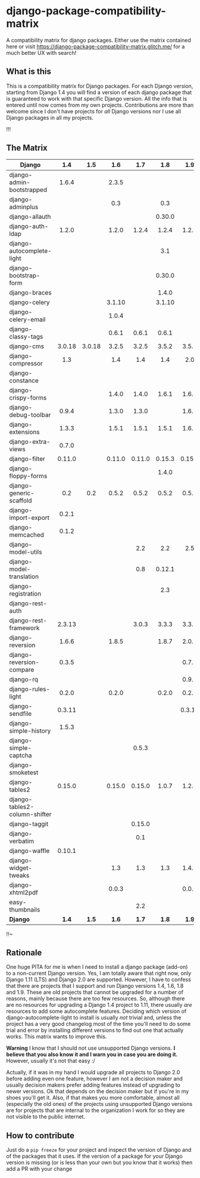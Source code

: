 # django-package-compatibility-matrix
A compatibility matrix for django packages. Either use the matrix contained here or visit https://django-package-compatibility-matrix.glitch.me/ for a much better UX with search!

## What is this

This is a compatibility matrix for Django packages. For each Django version, starting from Django 1.4 you will find a version of each django package that is guaranteed to work with that specific Django version. All the info that is entered until now comes from my own projects. Contributions are more than welcome since I don't have projects for *all* Django versions nor I use all Django packages in all my projects.

!!!

## The Matrix

|           Django               | 1.4   | 1.5   | 1.6    | 1.7    | 1.8    | 1.9     | 1.10    | 1.11    | 2.0   | 2.1   |
| -------------------            |:---:  |:---:  |:---:   |:---:   |:---:   |:---:    |:---:    |:---:    |:---:  |:---:  |
| django-admin-bootstrapped      |1.6.4  |       |2.3.5   |        |        |         |         |         |       |       |   
| django-adminplus               |       |       |0.3     |        | 0.3    |         |         |         |       |       |   
| django-allauth                 |       |       |        |        |0.30.0  |         |         |         |       |       |   
| django-auth-ldap               |1.2.0  |       |1.2.0   |1.2.4   |1.2.4   |1.2.8    |         | 1.2.16  |1.3.0  |       |   
| django-autocomplete-light      |       |       |        |        |3.1     |         |         |3.2.10   |       |       |   
| django-bootstrap-form          |       |       |        |        |0.30.0  |         |         |         |       |       |   
| django-braces                  |       |       |        |        |1.4.0   |         |         |         |       |       |   
| django-celery                  |       |       |3.1.10  |        |3.1.10  |         |         |         |       |       |   
| django-celery-email            |       |       |1.0.4   |        |        |         |         |         |       |       |   
| django-classy-tags             |       |       | 0.6.1  |0.6.1   |0.6.1   |         |         |         |       |       |   
| django-cms                     |3.0.18 |3.0.18 | 3.2.5  | 3.2.5  | 3.5.2  | 3.5.2   |  3.5.2  | 3.5.2   |       |       |   
| django-compressor              |1.3    |       | 1.4    | 1.4    |1.4     |2.0      |         |  2.2    |2.2    |       |   
| django-constance               |       |       |        |        |        |         |         |2.0.0    |       |       |   
| django-crispy-forms            |       |       | 1.4.0  |1.4.0   |1.6.1   |1.6.1    |         | 1.6.1   |1.7.2  |       |   
| django-debug-toolbar           |0.9.4  |       |1.3.0   |1.3.0   |        |1.6.7    |         |         |       |       |   
| django-extensions              |1.3.3  |       |1.5.1   |1.5.1   |1.5.1   |1.6.7    |         |  1.9.1  |2.0.6  |       |   
| django-extra-views             |0.7.0  |       |        |        |        |         |         |  0.9.0  |       |       |   
| django-filter                  |0.11.0 |       |0.11.0  |0.11.0  |0.15.3  |0.15.3   |         |1.0.4    |1.1.0  |       |   
| django-floppy-forms            |       |       |        |        |1.4.0   |         |         |         |       |       |   
| django-generic-scaffold        | 0.2   | 0.2   | 0.5.2  | 0.5.2  | 0.5.2  | 0.5.2   | 0.5.2   | 0.5.2   |  0.5.2|       |   
| django-import-export           |0.2.1  |       |        |        |        |         |         |         |       |       |   
| django-memcached               |0.1.2  |       |        |        |        |         |         |         |       |       |   
| django-model-utils             |       |       |        |2.2     |  2.2   |2.5      |         |         |       |       |   
| django-model-translation       |       |       |        | 0.8    |0.12.1  |         |         |         |       |       |   
| django-registration            |       |       |        |        |2.3     |         |         |         |       |       |   
| django-rest-auth               |       |       |        |        |        |         |         |         | 0.9.3 |       |   
| django-rest-framework          |2.3.13 |       |        |3.0.3   |3.3.3   |3.3.3    |         | 3.6.4   | 3.7.7 |       |   
| django-reversion               |1.6.6  |       | 1.8.5  |        |1.8.7   |2.0.6    |         |2.0.10   |2.0.13 |       |   
| django-reversion-compare       |0.3.5  |       |        |        |        |0.7.1    |         |         |       |       |   
| django-rq                      |       |       |        |        |        |0.9.2    |         |  0.9.6  |       |       |   
| django-rules-light             | 0.2.0 |       | 0.2.0  |        |0.2.0   |0.2.0    |         |         |       |       |   
| django-sendfile                |0.3.11 |       |        |        |        |0.3.11   |         | 0.3.11  |       |       |   
| django-simple-history          |1.5.3  |       |        |        |        |         |         |         |       |       |   
| django-simple-captcha          |       |       |        |0.5.3   |        |         |         |         |       |       |   
| django-smoketest               |       |       |        |        |        |         |         | 1.1.0   |       |       |   
| django-tables2                 |0.15.0 |       | 0.15.0 |0.15.0  |1.0.7   |1.2.3    |         | 1.21.2  |1.21.2 |       |   
| django-tables2-column-shifter  |       |       |        |        |        |         |         | 0.4.0   |       |       |   
| django-taggit                  |       |       |        |0.15.0  |        |         |         | 0.22.1  |       |       |   
| django-verbatim                |       |       |        | 0.1    |        |         |         |         |       |       |   
| django-waffle                  |0.10.1 |       |        |        |        |         |         |         |       |       |   
| django-widget-tweaks           |       |       | 1.3    |1.3     | 1.3    |1.4.1    |         |1.4.1    |1.4.1  |       |   
| django-xhtml2pdf               |       |       | 0.0.3  |        |        |0.0.3    |         |         |       |       |   
| easy-thumbnails                |       |       |        |  2.2   |        |         |         |         |       |       |   
| **Django**                     |**1.4**|**1.5**|**1.6** |**1.7** |**1.8** |**1.9**  |**1.10** |**1.11** |**2.0**|**2.1**|


!!~

## Rationale

One huge PITA for me is when I need to install a django package (add-on) to a non-current Django version. Yes, I am totally aware that right now, only Django 1.11 (LTS) and Django 2.0 are supported. However, I have to confess that there are projects that I support and run Django versions 1.4, 1.6, 1.8 and 1.9. These are old projects that cannot be upgraded for a number of reasons, mainly because there are too few resources. So, although there are no resources for upgrading a Django 1.4 project to 1.11, there usually *are* resources to add some autocomplete features. Deciding which version of django-autocomplete-light to install is usually *not* trivial and, unless the project has a very good changelog most of the time you'll need to do some trial and error by installing different versions to find out one that actually works. This matrix wants to improve this.

**Warning** I know that I should not use unsupported Django versions. **I believe that you also know it and I warn you in case you are doing it.** However, usually it's not that easy :/

Actually, if it was in my hand I would upgrade all projects to Django 2.0 before adding even one feature, however I am not a decision maker and usually decision makers prefer adding features instead of upgrading to newer versions. Ok that depends on the decision maker but if you're in my shoes you'll get it. Also, if that makes you more comfortable, almost all (especially the old ones) of the projects using unsupported Django versions are for projects that are internal to the organization I work for so they are not visible to the public internet.



## How to contribute

Just do a ``pip freeze`` for your project and inspect the version of Django and of the packages that it uses. If the version of a package for your Django version is missing (or is less than your own but you know that it works) then add a PR with your change 
